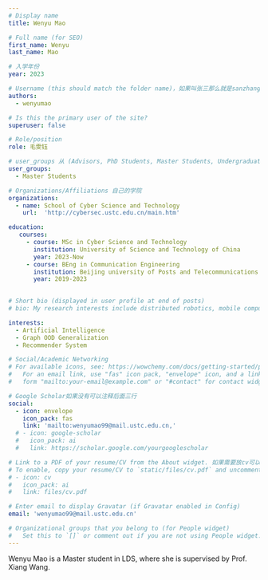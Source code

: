 ```yaml
---
# Display name
title: Wenyu Mao

# Full name (for SEO)
first_name: Wenyu
last_name: Mao

# 入学年份
year: 2023

# Username (this should match the folder name)，如果叫张三那么就是sanzhang
authors:
  - wenyumao

# Is this the primary user of the site? 
superuser: false

# Role/position 
role: 毛雯钰

# user_groups 从 (Advisors, PhD Students, Master Students, Undergraduate) 从这四个里面选
user_groups:
  - Master Students

# Organizations/Affiliations 自己的学院
organizations:
  - name: School of Cyber Science and Technology
    url:  'http://cybersec.ustc.edu.cn/main.htm'

education:
   courses:
     - course: MSc in Cyber Science and Technology
       institution: University of Science and Technology of China
       year: 2023-Now
     - course: BEng in Communication Engineering 
       institution: Beijing university of Posts and Telecommunications
       year: 2019-2023
   

# Short bio (displayed in user profile at end of posts)
# bio: My research interests include distributed robotics, mobile computing and programmable matter.

interests:
  - Artificial Intelligence
  - Graph OOD Generalization
  - Recommender System

# Social/Academic Networking
# For available icons, see: https://wowchemy.com/docs/getting-started/page-builder/#icons
#   For an email link, use "fas" icon pack, "envelope" icon, and a link in the
#   form "mailto:your-email@example.com" or "#contact" for contact widget.

# Google Scholar如果没有可以注释后面三行
social:
  - icon: envelope
    icon_pack: fas
    link: 'mailto:wenyumao99@mail.ustc.edu.cn,'
  # - icon: google-scholar
  #   icon_pack: ai
  #   link: https://scholar.google.com/yourgooglescholar

# Link to a PDF of your resume/CV from the About widget. 如果需要放cv可以发给我
# To enable, copy your resume/CV to `static/files/cv.pdf` and uncomment the lines below.
# - icon: cv
#   icon_pack: ai
#   link: files/cv.pdf

# Enter email to display Gravatar (if Gravatar enabled in Config)
email: 'wenyumao99@mail.ustc.edu.cn'

# Organizational groups that you belong to (for People widget)
#   Set this to `[]` or comment out if you are not using People widget.
---
```


Wenyu Mao is a Master student in LDS, where she is supervised by Prof. Xiang Wang.

